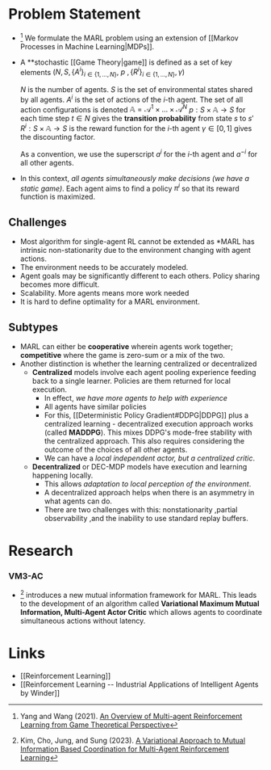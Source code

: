 # Problem Statement 
* [^Yang_2021] We formulate the MARL problem using an extension of [[Markov Processes in Machine Learning|MDPs]]. 
* A **stochastic [[Game Theory|game]] is defined as a set of key elements $(N, S, \{A^i\}_{i\in \{1,\dots, N\}}, \  p \ , \{R^i\}_{i\in \{1,\dots, N\}}, \gamma)$
  
  $N$ is the number of agents. 
  $S$ is the set of environmental states shared by all agents. 
  $A^i$ is the set of actions of the $i$-th agent. The set of all action configurations is denoted $\mathbb{A}=\mathcal{A}^1\times\dots\times \mathcal{A}^N$ 
  $p:S\times\mathbb{A}\to S$ for each time step $t\in N$ gives the **transition probability** from state $s$ to $s'$
  $R^i: S\times \mathbb{A} \to S$ is the reward function for the $i$-th agent
  $\gamma\in [0,1]$ gives the discounting factor. 
  
  As a convention, we use the superscript $a^i$ for the $i$-th agent and $a^{-i}$ for all other agents. 

* In this context, *all agents simultaneously make decisions (we have a static game)*. Each agent aims to find a policy $\pi^i$ so that its reward function is maximized. 

## Challenges 
* Most algorithm for single-agent RL cannot be extended as *MARL has intrinsic non-stationarity due to the environment changing with agent actions.
* The environment needs to be accurately modeled.
* Agent goals may be significantly different to each others. Policy sharing becomes more difficult. 
* Scalability. More agents means more work needed
* It is hard to define optimality for a MARL environment. 

## Subtypes
* MARL can either be **cooperative** wherein agents work together; **competitive** where the game is zero-sum or a mix of the two. 
* Another distinction is whether the learning centralized or decentralized
	* **Centralized** models involve each agent pooling experience feeding back to a single learner. Policies are them returned for local execution. 
		* In effect, *we have more agents to help with experience* 
		* All agents have similar policies 
		* For this, [[Deterministic Policy Gradient#DDPG|DDPG]] plus a centralized learning - decentralized execution approach works (called **MADDPG**). This mixes DDPG's mode-free stability with the centralized approach. This also requires considering the outcome of the choices of all other agents. 
		* We can have a *local independent actor, but a centralized critic*. 
	* **Decentralized** or DEC-MDP models have execution and learning happening locally. 
		* This allows *adaptation to local perception of the environment*. 
		* A decentralized approach helps when there is an asymmetry in what agents can do. 
		* There are two challenges with this: nonstationarity ,partial observability ,and the inability to use standard replay buffers. 
# Research 
### VM3-AC
* [^Kim_2023] introduces a new mutual information framework for MARL. This leads to the development of an algorithm called **Variational Maximum Mutual Information, Multi-Agent Actor Critic** which allows agents to coordinate simultaneous actions without latency. 

[^Yang_2021]: Yang and Wang (2021). [An Overview of Multi-agent Reinforcement Learning from Game Theoretical Perspective](https://arxiv.org/pdf/2011.00583.pdf)

[^Kim_2023]: Kim, Cho, Jung, and Sung (2023). [A Variational Approach to Mutual Information Based Coordination for Multi-Agent Reinforcement Learning](https://arxiv.org/pdf/2303.00451.pdf)

# Links 
* [[Reinforcement Learning]]
* [[Reinforcement Learning -- Industrial Applications of Intelligent Agents by Winder]] 